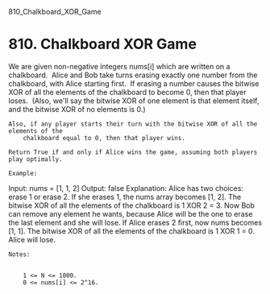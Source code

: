 810_Chalkboard_XOR_Game
# 810. Chalkboard XOR Game

We are given non-negative integers nums[i] which are written on a chalkboard.  Alice and
        Bob take turns erasing exactly one number from the chalkboard, with Alice starting first. 
        If erasing a number causes the bitwise XOR of all the elements of the chalkboard to
        become 0, then that player loses.  (Also, we'll say the bitwise XOR of one
        element is that element itself, and the bitwise XOR of no elements is 0.)

    Also, if any player starts their turn with the bitwise XOR of all the elements of the
        chalkboard equal to 0, then that player wins.

    Return True if and only if Alice wins the game, assuming both players play optimally.

    Example:
Input: nums = [1, 1, 2]
Output: false
Explanation:
Alice has two choices: erase 1 or erase 2.
If she erases 1, the nums array becomes [1, 2]. The bitwise XOR of all the elements of the chalkboard is 1 XOR 2 = 3. Now Bob can remove any element he wants, because Alice will be the one to erase the last element and she will lose.
If Alice erases 2 first, now nums becomes [1, 1]. The bitwise XOR of all the elements of the chalkboard is 1 XOR 1 = 0. Alice will lose.

    Notes: 

    
        1 <= N <= 1000. 
        0 <= nums[i] <= 2^16.
